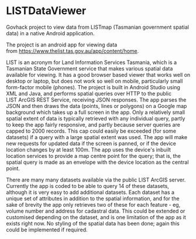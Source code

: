 # LISTDataViewer
Govhack project to view data from LISTmap (Tasmanian government spatial data) in a native Android application.

The project is an android app for viewing data from https://www.thelist.tas.gov.au/app/content/home. 

LIST is an acronym for Land Information Services Tasmania, which is a Tasmanian State Government service that makes various spatial data available for viewing. It has a good browser based viewer that works well on desktop or laptop, but does not work so well on mobile, particularly small form-factor mobile (phones). The project is built in Android Studio using XML and Java, and performs spatial queries over HTTP to the public LIST ArcGIS REST Service, receiving JSON responses. The app parses the JSON and then draws the data (points, lines or polygons) on a Google map background which takes up a full screen in the app. Only a relatively small spatial extent of data is typically retrieved with any individual query, partly to keep the app fairly responsive, and partly because server queries are capped to 2000 records. This cap could easily be exceeded (for some datasets) if a query with a large spatial extent was used. The app will make new requests for updated data if the screen is panned, or if the device location changes by at least 100m. The app uses the device's inbuilt location services to provide a map centre point for the query; that is, the spatial query is made as an envelope with the device location as the central point.

There are many many datasets available via the public LIST ArcGIS server. Currently the app is coded to be able to query 14 of these datasets, although it is very easy to add additional datasets. Each dataset has a unique set of attributes in addition to the spatial information, and for the sake of brevity the app only retrieves two of these for each feature - eg, volume number and address for cadastral data. This could be extended or customised depending on the dataset, and is one limitation of the app as it exists right now. No styling of the spatial data has been done; again this could be implemented if required. 
